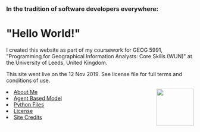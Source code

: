 
<h3>In the tradition of software developers everywhere:</h3>
<h1>"Hello World!"</h1>


<p>
I created this website as part of my coursework for GEOG 5991, "Programming for Geographical Information Analysts: Core Skills (WUN)" at the University of Leeds, United Kingdom.</p>
  
<p>This site went live on the 12 Nov 2019. See license file for full terms and conditions of use.

</p>

<img align="right" width="100" height="100" src="https://jlablacker.github.io/GEOG5991-Portfolio/globe.png">



<li><a href="https://jlablacker.github.io/GEOG5991-Portfolio/About.html">About Me</a></li>


<li><a href="https://jlablacker.github.io/GEOG5991-Portfolio/Agent.html">Agent Based Model</a></li>


<li><a href="https://jlablacker.github.io/GEOG5991-Portfolio/PythonCodeFiles.html"> Python Files</a></li>


<li><a href="https://jlablacker.github.io/GEOG5991-Portfolio/LICENSE.md"> License


<li><a href="https://jlablacker.github.io/GEOG5991-Portfolio/Credits.html"> Site Credits











